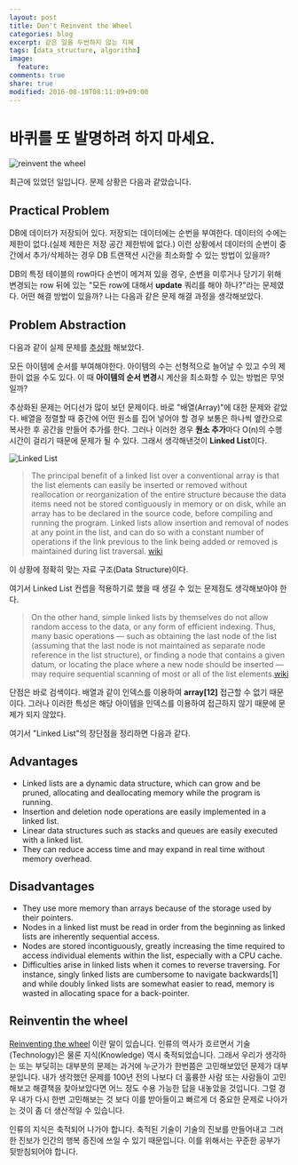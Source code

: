 ```yaml
---
layout: post
title: Don't Reinvent the Wheel
categories: blog
excerpt: 같은 일을 두번하지 않는 지혜
tags: [data_structure, algorithm]
image:
  feature:
comments: true
share: true
modified: 2016-08-19T08:11:09+09:00
---
```


# 바퀴를 또 발명하려 하지 마세요.

![reinvent the wheel](http://www.scotthoward.me/wp-content/uploads/2016/02/q.png)

최근에 있었던 일입니다. 문제 상황은 다음과 같았습니다.

## Practical Problem
DB에 데이터가 저장되어 있다. 저장되는 데이터에는 순번을 부여한다. 데이터의 수에는 제한이 없다.(실제 제한은 저장 공간 제한밖에 없다.) 이런 상황에서 데이터의 순번이 중간에서 추가/삭제하는 경우 DB 트랜잭션 시간을 최소화할 수 있는 방법이 있을까?

DB의 특정 테이블의 row마다 순번이 메겨져 있을 경우, 순번을 미루거나 당기기 위해 변경되는 row 뒤에 있는 "모든 row에 대해서 **update** 쿼리를 해야 하나?"라는 문제였다. 어떤 해결 방법이 있을까? 나는 다음과 같은 문제 해결 과정을 생각해보았다.


## Problem Abstraction
다음과 같이 실제 문제를 [추상화](https://ko.wikipedia.org/wiki/%EC%B6%94%EC%83%81%ED%99%94_(%EC%BB%B4%ED%93%A8%ED%84%B0_%EA%B3%BC%ED%95%99)) 해보았다.

모든 아이템에 순서를 부여해야한다. 아이템의 수는 선형적으로 늘어날 수 있고 수의 제한이 없을 수도 있다. 이 때 **아이템의 순서 변경**시 계산을 최소화할 수 있는 방법은 무엇일까?

추상화된 문제는 어디선가 많이 보던 문제이다. 바로 "배열(Array)"에 대한 문제와 같았다. 배열을 정렬할 때 중간에 어떤 원소를 집어 넣어야 할 경우 보통은 하나씩 옆칸으로 복사한 후 공간을 만들어 추가를 한다. 그러나 이러한 경우 **원소 추가**마다 O(n)의 수행 시간이 걸리기 때문에 문제가 될 수 있다. 그래서 생각해낸것이 **Linked List**이다.

![Linked List](http://people.engr.ncsu.edu/efg/210/s99/Notes/LLdefs.gif)


> The principal benefit of a linked list over a conventional array is that the list elements can easily be inserted or removed without reallocation or reorganization of the entire structure because the data items need not be stored contiguously in memory or on disk, while an array has to be declared in the source code, before compiling and running the program. Linked lists allow insertion and removal of nodes at any point in the list, and can do so with a constant number of operations if the link previous to the link being added or removed is maintained during list traversal.
[wiki](https://en.wikipedia.org/wiki/Linked_list)

이 상황에 정확히 맞는 자료 구조(Data Structure)이다.

여기서 Linked List 컨셉을 적용하기로 했을 때 생길 수 있는 문제점도 생각해보아야 한다.

> On the other hand, simple linked lists by themselves do not allow random access to the data, or any form of efficient indexing. Thus, many basic operations — such as obtaining the last node of the list (assuming that the last node is not maintained as separate node reference in the list structure), or finding a node that contains a given datum, or locating the place where a new node should be inserted — may require sequential scanning of most or all of the list elements.[wiki](https://en.wikipedia.org/wiki/Linked_list)

단점은 바로 검색이다. 배열과 같이 인덱스를 이용하여 **array[12]** 접근할 수 없기 때문이다. 그러나 이러한 특성은 해당 아이템을 인덱스를 이용하여 접근하지 않기 때문에 문제가 되지 않았다.

여기서 "Linked List"의 장단점을 정리하면 다음과 같다.

## Advantages
- Linked lists are a dynamic data structure, which can grow and be pruned, allocating and deallocating memory while the program is running.
- Insertion and deletion node operations are easily implemented in a linked list.
- Linear data structures such as stacks and queues are easily executed with a linked list.
- They can reduce access time and may expand in real time without memory overhead.

## Disadvantages
- They use more memory than arrays because of the storage used by their pointers.
- Nodes in a linked list must be read in order from the beginning as linked lists are inherently sequential access.
- Nodes are stored incontiguously, greatly increasing the time required to access individual elements within the list, especially with a CPU cache.
- Difficulties arise in linked lists when it comes to reverse traversing. For instance, singly linked lists are cumbersome to navigate backwards[1] and while doubly linked lists are somewhat easier to read, memory is wasted in allocating space for a back-pointer.


## Reinventin the wheel 

[Reinventing the wheel](https://en.wikipedia.org/wiki/Reinventing_the_wheel) 이란 말이 있습니다. 인류의 역사가 흐르면서 기술(Technology)은 물론 지식(Knowledge) 역시 축적되었습니다. 그래서 우리가 생각하는 또는 부딪히는 대부분의 문제는 과거에 누군가가 한번쯤은 고민해보았던 문제가 대부분입니다. 내가 생각했던 문제를 100년 전의 나보다 더 훌륭한 사람 또는 사람들이 고민해보고 해결책을 찾아보았다면 어느 정도 수용 가능한 답을 내놓았을 것입니다. 그럴 경우 내가 다시 한번 고민해보는 것 보다 이를 받아들이고 빠르게 더 중요한 문제로 나아가는 것이 좀 더 생산적일 수 있습니다.

인류의 지식은 축적되어 나가야 합니다. 축적된 기술이 기술의 진보를 만들어내고 그러한 진보가 인간의 행복 증진에 쓰일 수 있기 때문입니다. 이를 위해서는 꾸준한 공부가 뒷받침되어야 합니다.
